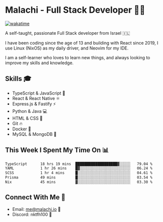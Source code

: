 # Malachi - Full Stack Developer 🚀🔥
[![wakatime](https://wakatime.com/badge/user/112ec769-e669-4b78-a46f-cf4343930741.svg)](https://wakatime.com/@112ec769-e669-4b78-a46f-cf4343930741)

A self-taught, passionate Full Stack developer from Israel 🇮🇱

I have been coding since the age of 13 and building with React since 2019, I use Linux (NixOS) as my daily driver, and Neovim for my IDE.

I am a self-learner who loves to learn new things, and always looking to improve my skills and knowledge.

## Skills 🎓
- TypeScript & JavaScript 💎
- React & React Native ⚛️
- Express.js & Fastify ⚡️
- Python & Java 💻
- HTML & CSS 🎨
- Git 🔥
- Docker 🐳
- MySQL & MongoDB 💾

## This Week I Spent My Time On 📊
<!--START_SECTION:waka-->

```txt
TypeScript      18 hrs 19 mins  ███████████████████▓░░░░░   79.04 %
YAML            1 hr 26 mins    █▓░░░░░░░░░░░░░░░░░░░░░░░   06.24 %
SCSS            1 hr 4 mins     █░░░░░░░░░░░░░░░░░░░░░░░░   04.61 %
Prisma          49 mins         █░░░░░░░░░░░░░░░░░░░░░░░░   03.54 %
Nix             45 mins         ▓░░░░░░░░░░░░░░░░░░░░░░░░   03.30 %
```

<!--END_SECTION:waka-->


## Connect With Me 📱
- Email: me@malachi.io 📧
- Discord: nktfh100 👾

